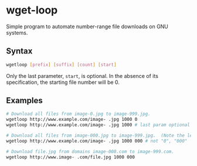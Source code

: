 # wget-loop
Simple program to automate number-range file downloads on GNU systems.

## Syntax
```sh
wgetloop [prefix] [suffix] [count] [start]
```

Only the last parameter, `start`, is optional.  In the absence of its specification, the starting file number will be 0.

## Examples
```sh
# Download all files from image-0.jpg to image-999.jpg.
wgetloop http://www.example.com/image- .jpg 1000 0
wgetloop http://www.example.com/image- .jpg 1000 # last param optional

# Download all files from image-000.jpg to image-999.jpg.  (Note the leading zeroes.)
wgetloop http://www.example.com/image- .jpg 1000 000 # not "0", "000"

# Download file.jpg from domains image-000.com to image-999.com.
wgetloop http://www.image- .com/file.jpg 1000 000
```
